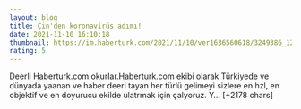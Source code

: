 ```yaml
--- 
layout: blog
title: Çin'den koronavirüs adımı!
date: 2021-11-10 16:10:18
thumbnail: https://im.haberturk.com/2021/11/10/ver1636560618/3249386_1200x627.jpg
rating: 5
---
```

Deerli Haberturk.com okurlar.Haberturk.com ekibi olarak Türkiyede ve dünyada yaanan ve haber deeri tayan her türlü gelimeyi sizlere en hzl, en objektif ve en doyurucu ekilde ulatrmak için çalyoruz. Y… [+2178 chars]